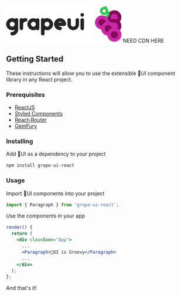 <img src="src/assets/images/vert-logo.svg" style="max-height: 100px; max-width: 80%;" />
NEED CDN HERE

## Getting Started
These instructions will allow you to use the extensible 🍇UI component library in any React project.

### Prerequisites
* [ReactJS](https://reactjs.org/)
* [Styled Components](https://www.styled-components.com/)
* [React-Router](https://reacttraining.com/react-router/)
* [GemFury](https://gemfury.com/)

### Installing
Add 🍇UI as a dependency to your project
```bash
npm install grape-ui-react
```

### Usage
Import 🍇UI components into your project
```jsx static
import { Paragraph } from 'grape-ui-react';
```
Use the components in your app
```jsx static
render() {
  return (
    <div className="App">
      ...
      <Paragraph>🍇UI is Groovy</Paragraph>
      ...
    </div>
  );
};
```
And that's it!
